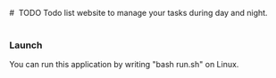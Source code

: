 #  TODO
Todo list website to manage your tasks during day and night.
<br>
<br>
### Launch
You can run this application by writing "bash run.sh" on Linux.

